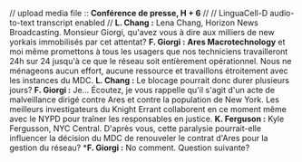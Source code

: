 // upload media file :: **Conférence de presse, H + 6** //
// LinguaCell-D audio-to-text transcript enabled //
**L. Chang :** Lena Chang, Horizon News Broadcasting. Monsieur Giorgi, qu'avez vous à dire  aux milliers de new yorkais immobilisés par cet attentat?
**F. Giorgi :** **Ares Macrotechnology**  et moi même promettons à tous les usagers  que nos techniciens travailleront 24h sur 24 jusqu'à ce que le réseau soit entièrement opérationnel. Nous ne ménageons aucun effort, aucune ressource et travaillons étroitement avec les instances du MDC.
**L. Chang :** Le blocage pourrait donc durer plusieurs jours?
**F. Giorgi :** Je... Écoutez, je vous rappelle qu'il s'agit d'un acte de malveillance dirigé contre Ares et contre la population de New York. Les meilleurs investigateurs du Knight Errant collaborent en ce moment même avec le NYPD pour traîner les responsables en justice.
**K. Ferguson :** Kyle Fergusson, NYC Central. D'après vous, cette paralysie pourrait-elle influencer la décision du MDC de renouveler le contrat d'Ares pour la gestion du réseau?
***F. Giorgi :** No comment. Question suivante?
